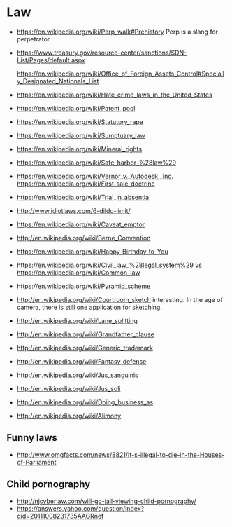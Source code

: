 # Law

-   <https://en.wikipedia.org/wiki/Perp_walk#Prehistory> Perp is a slang for perpetrator.

-   <https://www.treasury.gov/resource-center/sanctions/SDN-List/Pages/default.aspx>

    <https://en.wikipedia.org/wiki/Office_of_Foreign_Assets_Control#Specially_Designated_Nationals_List>

-   <https://en.wikipedia.org/wiki/Hate_crime_laws_in_the_United_States>

-   <https://en.wikipedia.org/wiki/Patent_pool>

-   <https://en.wikipedia.org/wiki/Statutory_rape>

-   <https://en.wikipedia.org/wiki/Sumptuary_law>

-   <https://en.wikipedia.org/wiki/Mineral_rights>

-   <https://en.wikipedia.org/wiki/Safe_harbor_%28law%29>

-   <https://en.wikipedia.org/wiki/Vernor_v._Autodesk,_Inc.> <https://en.wikipedia.org/wiki/First-sale_doctrine>

-   <https://en.wikipedia.org/wiki/Trial_in_absentia>

-   <http://www.idiotlaws.com/6-dildo-limit/>

-   <https://en.wikipedia.org/wiki/Caveat_emptor>

-   <http://en.wikipedia.org/wiki/Berne_Convention>

-   <https://en.wikipedia.org/wiki/Happy_Birthday_to_You>

-   <https://en.wikipedia.org/wiki/Civil_law_%28legal_system%29> vs <https://en.wikipedia.org/wiki/Common_law>

-   <https://en.wikipedia.org/wiki/Pyramid_scheme>

-   <http://en.wikipedia.org/wiki/Courtroom_sketch> interesting. In the age of camera, there is still one application for sketching.

-   <http://en.wikipedia.org/wiki/Lane_splitting>

-   <http://en.wikipedia.org/wiki/Grandfather_clause>

-   <http://en.wikipedia.org/wiki/Generic_trademark>

-   <http://en.wikipedia.org/wiki/Fantasy_defense>

-   <http://en.wikipedia.org/wiki/Jus_sanguinis>

-   <http://en.wikipedia.org/wiki/Jus_soli>

-   <http://en.wikipedia.org/wiki/Doing_business_as>

-   <http://en.wikipedia.org/wiki/Alimony>

## Funny laws

-   <http://www.omgfacts.com/news/8821/It-s-illegal-to-die-in-the-Houses-of-Parliament>

## Child pornography

- <http://njcyberlaw.com/will-go-jail-viewing-child-pornography/>
- <https://answers.yahoo.com/question/index?qid=20111008231735AAGRnef>
